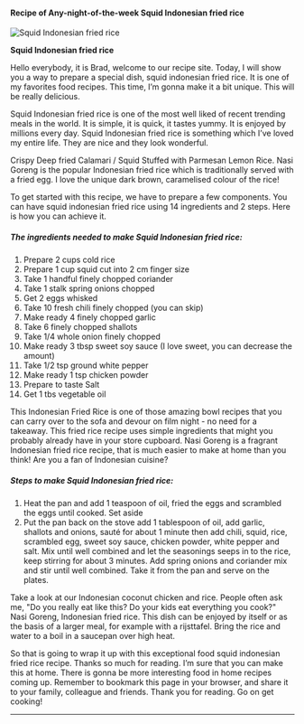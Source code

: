            

#### Recipe of Any-night-of-the-week Squid Indonesian fried rice

![Squid Indonesian fried rice](https://img-global.cpcdn.com/recipes/145cba4f2f0b580c/751x532cq70/squid-indonesian-fried-rice-recipe-main-photo.jpg)

**Squid Indonesian fried rice**

Hello everybody, it is Brad, welcome to our recipe site. Today, I will show you a way to prepare a special dish, squid indonesian fried rice. It is one of my favorites food recipes. This time, I’m gonna make it a bit unique. This will be really delicious.

Squid Indonesian fried rice is one of the most well liked of recent trending meals in the world. It is simple, it is quick, it tastes yummy. It is enjoyed by millions every day. Squid Indonesian fried rice is something which I’ve loved my entire life. They are nice and they look wonderful.

Crispy Deep fried Calamari / Squid Stuffed with Parmesan Lemon Rice. Nasi Goreng is the popular Indonesian fried rice which is traditionally served with a fried egg. I love the unique dark brown, caramelised colour of the rice!

To get started with this recipe, we have to prepare a few components. You can have squid indonesian fried rice using 14 ingredients and 2 steps. Here is how you can achieve it.

##### The ingredients needed to make Squid Indonesian fried rice:

1.  Prepare 2 cups cold rice
2.  Prepare 1 cup squid cut into 2 cm finger size
3.  Take 1 handful finely chopped coriander
4.  Take 1 stalk spring onions chopped
5.  Get 2 eggs whisked
6.  Take 10 fresh chili finely chopped (you can skip)
7.  Make ready 4 finely chopped garlic
8.  Take 6 finely chopped shallots
9.  Take 1/4 whole onion finely chopped
10.  Make ready 3 tbsp sweet soy sauce (I love sweet, you can decrease the amount)
11.  Take 1/2 tsp ground white pepper
12.  Make ready 1 tsp chicken powder
13.  Prepare to taste Salt
14.  Get 1 tbs vegetable oil

This Indonesian Fried Rice is one of those amazing bowl recipes that you can carry over to the sofa and devour on film night - no need for a takeaway. This fried rice recipe uses simple ingredients that might you probably already have in your store cupboard. Nasi Goreng is a fragrant Indonesian fried rice recipe, that is much easier to make at home than you think! Are you a fan of Indonesian cuisine?

##### Steps to make Squid Indonesian fried rice:

1.  Heat the pan and add 1 teaspoon of oil, fried the eggs and scrambled the eggs until cooked. Set aside
2.  Put the pan back on the stove add 1 tablespoon of oil, add garlic, shallots and onions, sauté for about 1 minute then add chili, squid, rice, scrambled egg, sweet soy sauce, chicken powder, white pepper and salt. Mix until well combined and let the seasonings seeps in to the rice, keep stirring for about 3 minutes. Add spring onions and coriander mix and stir until well combined. Take it from the pan and serve on the plates.

Take a look at our Indonesian coconut chicken and rice. People often ask me, "Do you really eat like this? Do your kids eat everything you cook?" Nasi Goreng, Indonesian fried rice. This dish can be enjoyed by itself or as the basis of a larger meal, for example with a rijsttafel. Bring the rice and water to a boil in a saucepan over high heat.

So that is going to wrap it up with this exceptional food squid indonesian fried rice recipe. Thanks so much for reading. I’m sure that you can make this at home. There is gonna be more interesting food in home recipes coming up. Remember to bookmark this page in your browser, and share it to your family, colleague and friends. Thank you for reading. Go on get cooking!

* * *